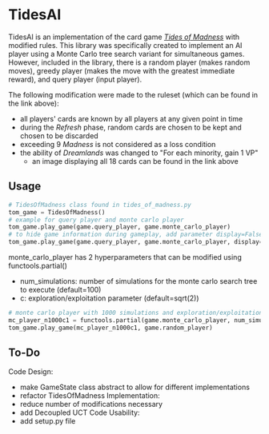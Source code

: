 # TidesAI

TidesAI is an implementation of the card game [*Tides of Madness*](https://boardgamegeek.com/boardgame/195544/tides-madness) with modified rules. This library was specifically created to implement an AI player using a Monte Carlo tree search variant for simultaneous games. However, included in the library, there is a random player (makes random moves), greedy player (makes the move with the greatest immediate reward), and query player (input player).

The following modification were made to the ruleset (which can be found in the link above):
- all players' cards are known by all players at any given point in time
- during the *Refresh* phase, random cards are chosen to be kept and chosen to be discarded
- exceeding 9 *Madness* is not considered as a loss condition
- the ability of *Dreamlands* was changed to "For each minority, gain 1 VP"
  - an image displaying all 18 cards can be found in the link above

## Usage

```python
# TidesOfMadness class found in tides_of_madness.py
tom_game = TidesOfMadness() 
# example for query player and monte carlo player
tom_game.play_game(game.query_player, game.monte_carlo_player)
# to hide game information during gameplay, add parameter display=False to play_game()
tom_game.play_game(game.query_player, game.monte_carlo_player, display=False)
```
monte_carlo_player has 2 hyperparameters that can be modified using functools.partial()
- num_simulations: number of simulations for the monte carlo search tree to execute (default=100)
- c: exploration/exploitation parameter (default=sqrt(2))
```python
# monte carlo player with 1000 simulations and exploration/exploitation value of 1
mc_player_n1000c1 = functools.partial(game.monte_carlo_player, num_simulations=1000, c=1)
tom_game.play_game(mc_player_n1000c1, game.random_player)
```

## To-Do
Code Design:
- make GameState class abstract to allow for different implementations
- refactor TidesOfMadness
Implementation:
- reduce number of modifications necessary
- add Decoupled UCT
Code Usability:
- add setup.py file